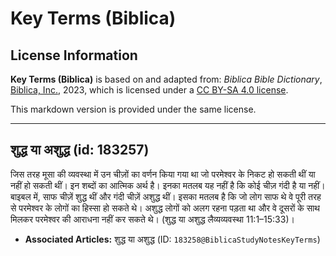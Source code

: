# Key Terms (Biblica)

## License Information

**Key Terms (Biblica)** is based on and adapted from: _Biblica Bible Dictionary_, [Biblica, Inc.](https://www.biblica.com/), 2023, which is licensed under a [CC BY-SA 4.0 license](https://creativecommons.org/licenses/by-sa/4.0/legalcode.en).

This markdown version is provided under the same license.



--------------------------------

## शुद्ध या अशुद्ध (id: 183257)

जिस तरह मूसा की व्यवस्था में उन चीज़ों का वर्णन किया गया था जो परमेश्वर के निकट हो सकती थीं या नहीं हो सकती थीं। इन शब्दों का आत्मिक अर्थ है। इनका मतलब यह नहीं है कि कोई चीज़ गंदी है या नहीं। बाइबल में, साफ चीज़ें शुद्ध थीं और गंदी चीज़ें अशुद्ध थीं। इसका मतलब है कि जो लोग साफ थे वे पूरी तरह से परमेश्वर के लोगों का हिस्सा हो सकते थे। अशुद्ध लोगों को अलग रहना पड़ता था और वे दूसरों के साथ मिलकर परमेश्वर की आराधना नहीं कर सकते थे। (शुद्ध या अशुद्ध लैव्यव्यवस्था 11:1–15:33\)।

* **Associated Articles:** शुद्ध या अशुद्ध (ID: `183258@BiblicaStudyNotesKeyTerms`)

